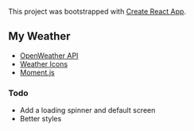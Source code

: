 This project was bootstrapped with [Create React App](https://github.com/facebook/create-react-app).

## My Weather

- [OpenWeather API](http://openweathermap.org)
- [Weather Icons](https://erikflowers.github.io/weather-icons/)
- [Moment.js](https://momentjs.com/)

### Todo

- Add a loading spinner and default screen
- Better styles
